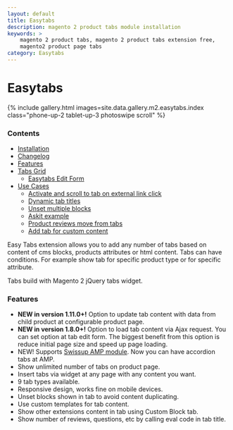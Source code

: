 ```yaml
---
layout: default
title: Easytabs
description: magento 2 product tabs module installation
keywords: >
    magento 2 product tabs, magento 2 product tabs extension free,
    magento2 product page tabs
category: Easytabs
---
```


# Easytabs

{% include gallery.html images=site.data.gallery.m2.easytabs.index class="phone-up-2 tablet-up-3 photoswipe scroll" %}

### Contents

 -  [Installation](installation/)
 -  [Changelog](changelog/)
 -  [Features](#features)
 -  [Tabs Grid](tabs-grid/)
     - [Easytabs Edit Form](tabs-grid/#edit-form)
 -  [Use Cases](use-cases/)
     +  [Activate and scroll to tab on external link click](use-cases/#activate-and-scroll-to-tab-on-external-link-click)
     +  [Dynamic tab titles](use-cases/#dynamic-tab-titles)
     +  [Unset multiple blocks](use-cases/#unset-multiple-blocks)
     +  [Askit example](use-cases/#askit-example)
     +  [Product reviews move from tabs](use-cases/#product-reviews-move-from-tabs)
     +  [Add tab for custom content](use-cases/#add-tab-for-custom-content)

Easy Tabs extension allows you to add any number of tabs based on content of cms blocks, products attributes or html content. Tabs can have conditions. For example show tab for specific product type or for specific attribute.

Tabs build with Magento 2 jQuery tabs widget.

### Features

 -  **NEW in version 1.11.0+!** Option to update tab content with data from child product at configurable product page.
 -  **NEW in version 1.8.0+!** Option to load tab content via Ajax request. You can set option at tab edit form. The biggest benefit from this option is reduce initial page size and speed up page loading.
 -  NEW! Supports [Swissup AMP module](../amp/). Now you can have accordion tabs at AMP.
 -  Show unlimited number of tabs on product page.
 -  Insert tabs via widget at any page with any content you want.
 -  9 tab types available.
 -  Responsive design, works fine on mobile devices.
 -  Unset blocks shown in tab to avoid content duplicating.
 -  Use custom templates for tab content.
 -  Show other extensions content in tab using Custom Block tab.
 -  Show number of reviews, questions, etc by calling eval code in tab title.


